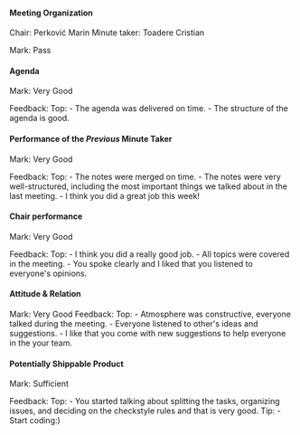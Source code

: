 #### Meeting Organization

Chair: Perković Marin
Minute taker: Toadere Cristian

Mark: Pass

#### Agenda 

Mark: Very Good

Feedback: Top: - The agenda was delivered on time. 
	- The structure of the agenda is good.


#### Performance of the *Previous* Minute Taker

Mark: Very Good

Feedback: Top: - The notes were merged on time.
	- The notes were very well-structured, including the most important things we talked about in the last meeting.
	- I think you did a great job this week!


#### Chair performance

Mark: Very Good

Feedback: Top: - I think you did a really good job. 
	- All topics were covered in the meeting.
	- You spoke clearly and I liked that you listened to everyone's opinions.
    

#### Attitude & Relation

Mark: Very Good
Feedback: Top:  - Atmosphere was constructive, everyone talked during the meeting.
	- Everyone listened to other's ideas and suggestions. 
	- I like that you come with new suggestions to help everyone in the your team.


#### Potentially Shippable Product

Mark: Sufficient

Feedback: Top: - You started talking about splitting the tasks, organizing issues, and deciding on the checkstyle rules and that is very good. 
Tip: - Start coding:)
